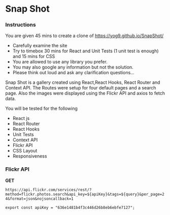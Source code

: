# Snap Shot

### Instructions

You are given 45 mins to create a clone of https://yog9.github.io/SnapShot/

- Carefully examine the site
- Try to timebox 30 mins for React and Unit Tests (1 unit test is enough) and 15 mins for CSS
- You are allowed to use any library you prefer.
- You may also google any information but not the solution.
- Please think out loud and ask any clarification questions...

Snap Shot is a gallery created using React,React Hooks, React Router and Context API. The Routes were setup for four default pages and a search page. Also the images were displayed using the Flickr API and axios to fetch data.

You will be tested for the following

- React js
- React Router
- React Hooks
- Unit Tests
- Context API
- Flickr API
- CSS Layout
- Responsiveness

### Flickr API

**GET**

`https://api.flickr.com/services/rest/?method=flickr.photos.search&api_key=${apiKey}&tags=${query}&per_page=24&format=json&nojsoncallback=1`

`export const apiKey = "636e1481b4f3c446d26b8eb6ebfe7127";`

